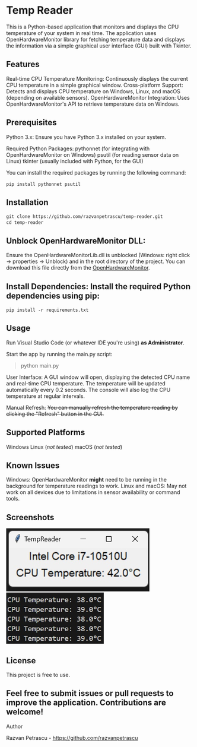 # Temp Reader

This is a Python-based application that monitors and displays the CPU temperature of your system in real time. The application uses OpenHardwareMonitor library for fetching temperature data and displays the information via a simple graphical user interface (GUI) built with Tkinter.

## Features

Real-time CPU Temperature Monitoring: Continuously displays the current CPU temperature in a simple graphical window.
Cross-platform Support: Detects and displays CPU temperature on Windows, Linux, and macOS (depending on available sensors).
OpenHardwareMonitor Integration: Uses OpenHardwareMonitor's API to retrieve temperature data on Windows.

## Prerequisites

Python 3.x: Ensure you have Python 3.x installed on your system.

Required Python Packages:
    pythonnet (for integrating with OpenHardwareMonitor on Windows)
    psutil (for reading sensor data on Linux)
    tkinter (usually included with Python, for the GUI)

You can install the required packages by running the following command:

    pip install pythonnet psutil

## Installation

    git clone https://github.com/razvanpetrascu/temp-reader.git
    cd temp-reader

## Unblock OpenHardwareMonitor DLL:

Ensure the OpenHardwareMonitorLib.dll is unblocked (Windows: right click -> properties -> Unblock) and in the root directory of the project. You can download this file directly from the [OpenHardwareMonitor](https://openhardwaremonitor.org).

## Install Dependencies: Install the required Python dependencies using pip:

    pip install -r requirements.txt

## Usage

Run Visual Studio Code (or whatever IDE you're using) **as Administrator**.

Start the app by running the main.py script:

>python main.py

User Interface:
A GUI window will open, displaying the detected CPU name and real-time CPU temperature.
The temperature will be updated automatically every 0.2 seconds.
The console will also log the CPU temperature at regular intervals.

Manual Refresh:
    ~~You can manually refresh the temperature reading by clicking the "Refresh" button in the GUI.~~

## Supported Platforms

Windows
Linux (*not tested*)
macOS (*not tested*)

## Known Issues

Windows: OpenHardwareMonitor **might** need to be running in the background for temperature readings to work.
Linux and macOS: May not work on all devices due to limitations in sensor availability or command tools.

## Screenshots
![Alt text](/assets/gui.jpg?raw=true)
![Alt text](/assets/console-logs.jpg?raw=true)

## License

This project is free to use.

## Feel free to submit issues or pull requests to improve the application. Contributions are welcome!
Author

Razvan Petrascu - https://github.com/razvanpetrascu

